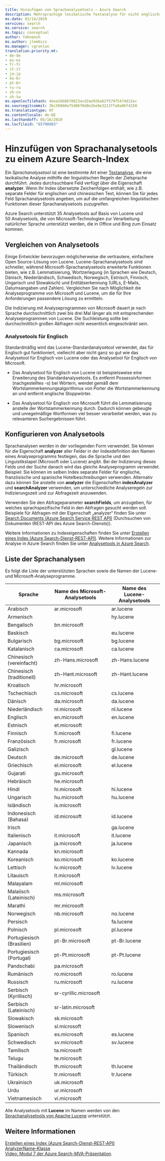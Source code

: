 ```yaml
---
title: Hinzufügen von Sprachanalysetools – Azure Search
description: Mehrsprachige lexikalische Textanalyse für nicht englischsprachige Abfragen und Indizes in Azure Search.
ms.date: 02/14/2019
services: search
ms.service: search
ms.topic: conceptual
author: Yahnoosh
ms.author: jlembicz
ms.manager: cgronlun
translation.priority.mt:
- de-de
- es-es
- fr-fr
- it-it
- ja-jp
- ko-kr
- pt-br
- ru-ru
- zh-cn
- zh-tw
ms.openlocfilehash: deea16b8670623acd2ae92ba62f579f5474d12ec
ms.sourcegitcommit: 36c50860e75d86f0d0e2be9e3213ffa9a06f4150
ms.translationtype: HT
ms.contentlocale: de-DE
ms.lasthandoff: 05/16/2019
ms.locfileid: "65790903"
---
```

# <a name="add-language-analyzers-to-an-azure-search-index"></a>Hinzufügen von Sprachanalysetools zu einem Azure Search-Index

Ein *Sprachanalysetool* ist eine bestimmte Art einer [Textanalyse](search-analyzers.md), die eine lexikalische Analyse mithilfe der linguistischen Regeln der Zielsprache durchführt. Jedes durchsuchbare Feld verfügt über die Eigenschaft **analyzer**. Wenn Ihr Index übersetzte Zeichenfolgen enthält, wie z.B. separate Felder für englischen und chinesischen Text, können Sie für jedes Feld Sprachanalysetools angeben, um auf die umfangreichen linguistischen Funktionen dieser Sprachanalysetools zuzugreifen.  

Azure Search unterstützt 35 Analysetools auf Basis von Lucene und 50 Analysetools, die von Microsoft-Technologien zur Verarbeitung natürlicher Sprache unterstützt werden, die in Office und Bing zum Einsatz kommen.

## <a name="comparing-analyzers"></a>Vergleichen von Analysetools

Einige Entwickler bevorzugen möglicherweise die vertrautere, einfachere Open Source-Lösung von Lucene. Lucene-Sprachanalysetools sind schneller, während Microsoft-Sprachanalysetools erweiterte Funktionen bieten, wie z.B. Lemmatisierung, Wortzerlegung (in Sprachen wie Deutsch, Dänisch, Niederländisch, Schwedisch, Norwegisch, Estnisch, Finnisch, Ungarisch und Slowakisch) und Entitätserkennung (URLs, E-Mails, Datumsangaben und Zahlen). Vergleichen Sie nach Möglichkeit die Analyseprogramme von Microsoft und Lucene, um die für Ihre Anforderungen passendere Lösung zu ermitteln. 

Die Indizierung mit Analyseprogrammen von Microsoft dauert je nach Sprache durchschnittlich zwei bis drei Mal länger als mit entsprechenden Analyseprogrammen von Lucene. Die Suchleistung sollte bei durchschnittlich großen Abfragen nicht wesentlich eingeschränkt sein. 

### <a name="english-analyzers"></a>Analysetools für Englisch

Standardmäßig wird das Lucene-Standardanalysetool verwendet, das für Englisch gut funktioniert, vielleicht aber nicht ganz so gut wie das Analysetool für Englisch von Lucene oder das Analysetool für Englisch von Microsoft. 
 
+ Das Analysetool für Englisch von Lucene ist beispielsweise eine Erweiterung des Standardanalysetools. Es entfernt Possessivformen (nachgestelltes -s) bei Wörtern, wendet gemäß dem Wortstammerkennungsalgorithmus von Porter die Wortstammerkennung an und entfernt englische Stoppwörter.  

+ Das Analysetool für Englisch von Microsoft führt die Lemmatisierung anstelle der Wortstammerkennung durch. Dadurch können gebeugte und unregelmäßige Wortformen viel besser verarbeitet werden, was zu relevanteren Suchergebnissen führt. 

## <a name="configuring-analyzers"></a>Konfigurieren von Analysetools

Sprachanalysen werden in der vorliegenden Form verwendet. Sie können für die Eigenschaft **analyzer** aller Felder in der Indexdefinition den Namen eines Analyseprogramms festlegen, das die Sprache und den Linguistikstapel (Microsoft oder Lucene) angibt. Bei der Indizierung dieses Felds und der Suche danach wird das gleiche Analyseprogramm verwendet. Beispiel: Sie können im selben Index separate Felder für englische, französische und spanische Hotelbeschreibungen verwenden. Alternativ dazu können Sie anstelle von **analyzer** die Eigenschaften **indexAnalyzer** und **searchAnalyzer** verwenden, um unterschiedliche Analyseregeln zur Indizierungszeit und zur Abfragezeit anzuwenden. 

Verwenden Sie den Abfrageparameter **searchFields**, um anzugeben, für welches sprachspezifische Feld in den Abfragen gesucht werden soll. Beispiele für Abfragen mit der Eigenschaft „analyzer“ finden Sie unter [Search Documents (Azure Search Service REST API)](https://docs.microsoft.com/rest/api/searchservice/search-documents) (Durchsuchen von Dokumenten (REST-API des Azure Search-Diensts)). 

Weitere Informationen zu Indexeigenschaften finden Sie unter [Erstellen eines Index &#40;Azure Search-Dienst-REST-API&#41;](https://docs.microsoft.com/rest/api/searchservice/create-index). Weitere Informationen zur Analyse in Azure Search finden Sie unter [Analysetools in Azure Search](https://docs.microsoft.com/azure/search/search-analyzers).

<a name="language-analyzer-list"></a>

## <a name="language-analyzer-list"></a>Liste der Sprachanalysen 
 Es folgt die Liste der unterstützten Sprachen sowie die Namen der Lucene- und Microsoft-Analyseprogramme.  

|Sprache|Name des Microsoft-Analysetools|Name des Lucene-Analysetools|  
|--------------|-----------------------------|--------------------------|  
|Arabisch|ar.microsoft|ar.lucene|  
|Armenisch||hy.lucene|  
|Bengalisch|bn.microsoft||  
|Baskisch||eu.lucene|  
|Bulgarisch|bg.microsoft|bg.lucene|  
|Katalanisch|ca.microsoft|ca.lucene|  
|Chinesisch (vereinfacht)|zh-Hans.microsoft|zh-Hans.lucene|  
|Chinesisch (traditionell)|zh-Hant.microsoft|zh-Hant.lucene|  
|Kroatisch|hr.microsoft||  
|Tschechisch|cs.microsoft|cs.lucene|  
|Dänisch|da.microsoft|da.lucene|  
|Niederländisch|nl.microsoft|nl.lucene|  
|Englisch|en.microsoft|en.lucene|  
|Estnisch|et.microsoft||  
|Finnisch|fi.microsoft|fi.lucene|  
|Französisch|fr.microsoft|fr.lucene|  
|Galizisch||gl.lucene|  
|Deutsch|de.microsoft|de.lucene|  
|Griechisch|el.microsoft|el.lucene|  
|Gujarati|gu.microsoft||  
|Hebräisch|he.microsoft||  
|Hindi|hi.microsoft|hi.lucene|  
|Ungarisch|hu.microsoft|hu.lucene|  
|Isländisch|is.microsoft||  
|Indonesisch (Bahasa)|id.microsoft|id.lucene|  
|Irisch||ga.lucene|  
|Italienisch|it.microsoft|it.lucene|  
|Japanisch|ja.microsoft|ja.lucene|  
|Kannada|kn.microsoft||  
|Koreanisch|ko.microsoft|ko.lucene|  
|Lettisch|lv.microsoft|lv.lucene|  
|Litauisch|lt.microsoft||  
|Malayalam|ml.microsoft||  
|Malaiisch (Lateinisch)|ms.microsoft||  
|Marathi|mr.microsoft||  
|Norwegisch|nb.microsoft|no.lucene|  
|Persisch||fa.lucene|  
|Polnisch|pl.microsoft|pl.lucene|  
|Portugiesisch (Brasilien)|pt-Br.microsoft|pt-Br.lucene|  
|Portugiesisch (Portugal)|pt-Pt.microsoft|pt-Pt.lucene|  
|Pandschabi|pa.microsoft||  
|Rumänisch|ro.microsoft|ro.lucene|  
|Russisch|ru.microsoft|ru.lucene|  
|Serbisch (Kyrillisch)|sr-cyrillic.microsoft||  
|Serbisch (Lateinisch)|sr-latin.microsoft||  
|Slowakisch|sk.microsoft||  
|Slowenisch|sl.microsoft||  
|Spanisch|es.microsoft|es.lucene|  
|Schwedisch|sv.microsoft|sv.lucene|  
|Tamilisch|ta.microsoft||  
|Telugu|te.microsoft||  
|Thailändisch|th.microsoft|th.lucene|  
|Türkisch|tr.microsoft|tr.lucene|  
|Ukrainisch|uk.microsoft||  
|Urdu|ur.microsoft||  
|Vietnamesisch|vi.microsoft||  

 Alle Analysetools mit **Lucene** im Namen werden von den [Sprachanalysetools von Apache Lucene](https://lucene.apache.org/core/4_9_0/core/overview-summary.html ) unterstützt.

## <a name="see-also"></a>Weitere Informationen  
 [Erstellen eines Index &#40;Azure Search-Dienst-REST-API&#41;](https://docs.microsoft.com/rest/api/searchservice/create-index)  
 [AnalyzerName-Klasse](https://docs.microsoft.com/dotnet/api/microsoft.azure.search.models.analyzername)  
 [Video: Modul 7 der Azure Search-MVA-Präsentation](https://channel9.msdn.com/Series/Adding-Microsoft-Azure-Search-to-Your-Websites-and-Apps/07).  

